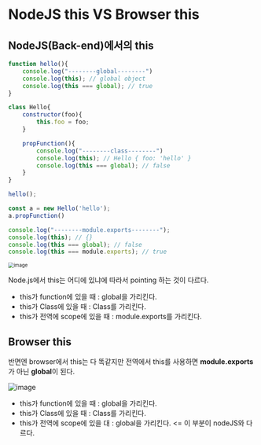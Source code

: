 # NodeJS this VS Browser this

 

## NodeJS(Back-end)에서의 this

```javascript
function hello(){
    console.log("--------global--------")
    console.log(this); // global object
    console.log(this === global); // true
}

class Hello{
    constructor(foo){
        this.foo = foo;
    }

    propFunction(){
        console.log("--------class--------")
        console.log(this); // Hello { foo: 'hello' }
        console.log(this === global); // false
    }
}

hello();

const a = new Hello('hello');
a.propFunction()

console.log("--------module.exports--------");
console.log(this); // {}
console.log(this === global); // false
console.log(this === module.exports); // true

```

<img src="https://user-images.githubusercontent.com/92770273/139189311-6c765cb0-9d16-438a-bcec-3b7f3242a11d.png" alt="image" style="zoom:70%;" />

  Node.js에서 this는 어디에 있냐에 따라서 pointing 하는 것이 다르다.

* this가 function에 있을 때 : global을 가리킨다.
* this가 Class에 있을 때 : Class를 가리킨다.
* this가 전역에 scope에 있을 때 : module.exports를 가리킨다.



## Browser this

반면엔 browser에서 this는 다 똑같지만 전역에서 this를 사용하면 **module.exports**가 아닌 **global**이 된다.

![image](https://user-images.githubusercontent.com/92770273/139169636-975a1134-503f-47db-90f1-cd2890d12d6a.png)



* this가 function에 있을 때 : global을 가리킨다.
* this가 Class에 있을 때 : Class를 가리킨다.
* this가 전역에 scope에 있을 대 : global을 가리킨다.  <= 이 부분이 nodeJS와 다르다.